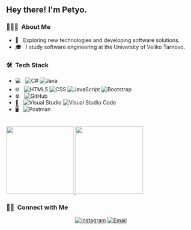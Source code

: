 <h2> Hey there! I'm Petyo.</h2>

<h3> 👨🏻‍💻 &nbsp;About Me </h3>

- 🤔 &nbsp; Exploring new technologies and developing software solutions.
- 🎓 &nbsp; I study software engineering at the University of Veliko Tarnovo.

<h3> 🛠 &nbsp;Tech Stack</h3>

- 💻 &nbsp;
  ![C#](https://img.shields.io/badge/-CSharp-333333?style=flat&logo=CSharp&logoColor=563D7C)
  ![Java](https://img.shields.io/badge/-Java-333333?style=flat&logo=Java&logoColor=007396)
- 🌐 &nbsp;
  ![HTML5](https://img.shields.io/badge/-HTML5-333333?style=flat&logo=HTML5)
  ![CSS](https://img.shields.io/badge/-CSS-333333?style=flat&logo=CSS3&logoColor=1572B6)
  ![JavaScript](https://img.shields.io/badge/-JavaScript-333333?style=flat&logo=javascript)
  ![Bootstrap](https://img.shields.io/badge/-Bootstrap-333333?style=flat&logo=bootstrap&logoColor=563D7C)
- ⚙️ &nbsp;
  ![GitHub](https://img.shields.io/badge/-GitHub-333333?style=flat&logo=github)
- 🔧 &nbsp;
  ![Visual Studio](https://img.shields.io/badge/-Visual%20Studio-333333?style=flat&logo=visual-studio&logoColor=9254CD)
  ![Visual Studio Code](https://img.shields.io/badge/-Visual%20Studio%20Code-333333?style=flat&logo=visual-studio-code&logoColor=007ACC)
- 🖥 &nbsp;
  ![Postman](https://img.shields.io/badge/-Postman-333333?style=flat&logo=postman)

<br/>

<a href="https://github.com/AVS1508">
  <img height="180em" src="https://github-readme-stats.vercel.app/api?username=Statev7&theme=buefy&show_icons=true" />
  <img height="180em" src="https://github-readme-stats.vercel.app/api/top-langs/?username=Statev7&theme=buefy&layout=compact" />
</a>

<br/>

<h3> 🤝🏻 &nbsp;Connect with Me </h3>

<p align="center">
<a href="https://www.instagram.com/pstatev_7/"><img alt="Instagram" src="https://img.shields.io/badge/Instagram-pstatev_7-blue?style=flat-square&logo=instagram"></a>
<a href="mailto:petiostatev2703@gmai.com"><img alt="Email" src="https://img.shields.io/badge/Email-petiostatev2703@gmai.com-blue?style=flat-square&logo=gmail"></a>
</p>
